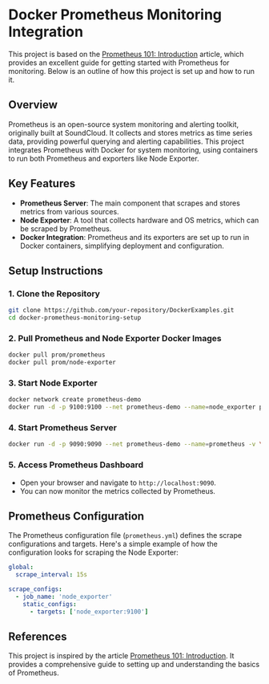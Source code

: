 
# Docker Prometheus Monitoring Integration

This project is based on the [Prometheus 101: Introduction](https://getanteon.com/blog/prometheus-101-introduction/) article, which provides an excellent guide for getting started with Prometheus for monitoring. Below is an outline of how this project is set up and how to run it.

## Overview

Prometheus is an open-source system monitoring and alerting toolkit, originally built at SoundCloud. It collects and stores metrics as time series data, providing powerful querying and alerting capabilities. This project integrates Prometheus with Docker for system monitoring, using containers to run both Prometheus and exporters like Node Exporter.

## Key Features

- **Prometheus Server**: The main component that scrapes and stores metrics from various sources.
- **Node Exporter**: A tool that collects hardware and OS metrics, which can be scraped by Prometheus.
- **Docker Integration**: Prometheus and its exporters are set up to run in Docker containers, simplifying deployment and configuration.

## Setup Instructions

### 1. Clone the Repository

```bash
git clone https://github.com/your-repository/DockerExamples.git
cd docker-prometheus-monitoring-setup
```

### 2. Pull Prometheus and Node Exporter Docker Images

```bash
docker pull prom/prometheus
docker pull prom/node-exporter
```

### 3. Start Node Exporter

```bash
docker network create prometheus-demo
docker run -d -p 9100:9100 --net prometheus-demo --name=node_exporter prom/node-exporter
```

### 4. Start Prometheus Server

```bash
docker run -d -p 9090:9090 --net prometheus-demo --name=prometheus -v \$(pwd)/prometheus.yml:/etc/prometheus/prometheus.yml prom/prometheus
```

### 5. Access Prometheus Dashboard

- Open your browser and navigate to `http://localhost:9090`.
- You can now monitor the metrics collected by Prometheus.

## Prometheus Configuration

The Prometheus configuration file (`prometheus.yml`) defines the scrape configurations and targets. Here's a simple example of how the configuration looks for scraping the Node Exporter:

```yaml
global:
  scrape_interval: 15s

scrape_configs:
  - job_name: 'node_exporter'
    static_configs:
      - targets: ['node_exporter:9100']
```

## References

This project is inspired by the article [Prometheus 101: Introduction](https://getanteon.com/blog/prometheus-101-introduction/#introduction-d5024e9e-23e8-4241-bbf1-1cf824a230d9). It provides a comprehensive guide to setting up and understanding the basics of Prometheus.

